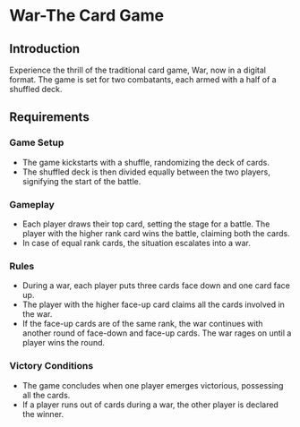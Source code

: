 # War-The Card Game

## Introduction
Experience the thrill of the traditional card game, War, now in a digital format. The game is set for two combatants, each armed with a half of a shuffled deck.

## Requirements
### Game Setup
- The game kickstarts with a shuffle, randomizing the deck of cards.
- The shuffled deck is then divided equally between the two players, signifying the start of the battle.

### Gameplay
- Each player draws their top card, setting the stage for a battle. The player with the higher rank card wins the battle, claiming both the cards.
- In case of equal rank cards, the situation escalates into a war.

### Rules
- During a war, each player puts three cards face down and one card face up.
- The player with the higher face-up card claims all the cards involved in the war.
- If the face-up cards are of the same rank, the war continues with another round of face-down and face-up cards. The war rages on until a player wins the round.

### Victory Conditions
- The game concludes when one player emerges victorious, possessing all the cards.
- If a player runs out of cards during a war, the other player is declared the winner.